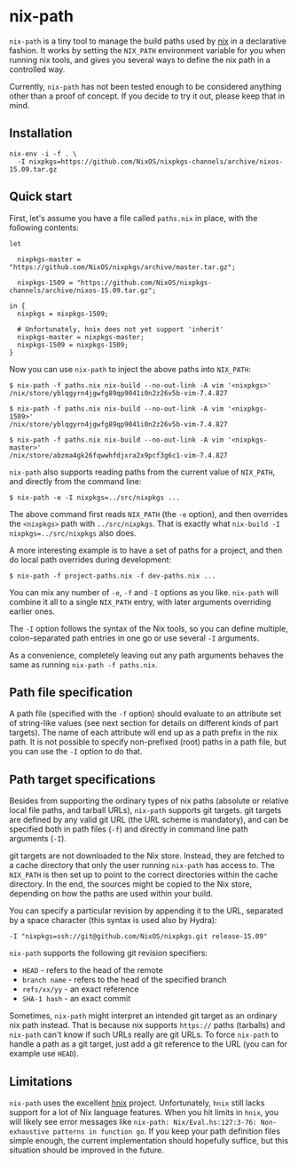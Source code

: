 # nix-path

`nix-path` is a tiny tool to manage the build paths used by
[nix](http://nixos.org/nix) in a declarative fashion. It works by setting the
`NIX_PATH` environment variable for you when running nix tools, and gives you
several ways to define the nix path in a controlled way.

Currently, `nix-path` has not been tested enough to be considered anything
other than a proof of concept. If you decide to try it out, please keep that in
mind.

## Installation

```
nix-env -i -f . \
  -I nixpkgs=https://github.com/NixOS/nixpkgs-channels/archive/nixos-15.09.tar.gz
```

## Quick start

First, let's assume you have a file called `paths.nix` in place, with the
following contents:

```
let

  nixpkgs-master = "https://github.com/NixOS/nixpkgs/archive/master.tar.gz";

  nixpkgs-1509 = "https://github.com/NixOS/nixpkgs-channels/archive/nixos-15.09.tar.gz";

in {
  nixpkgs = nixpkgs-1509;

  # Unfortunately, hnix does not yet support 'inherit'
  nixpkgs-master = nixpkgs-master;
  nixpkgs-1509 = nixpkgs-1509;
}
```

Now you can use `nix-path` to inject the above paths into `NIX_PATH`:

```
$ nix-path -f paths.nix nix-build --no-out-link -A vim '<nixpkgs>'
/nix/store/yblqgyrn4jgwfg89qp9041i0n2z26v5b-vim-7.4.827

$ nix-path -f paths.nix nix-build --no-out-link -A vim '<nixpkgs-1509>'
/nix/store/yblqgyrn4jgwfg89qp9041i0n2z26v5b-vim-7.4.827

$ nix-path -f paths.nix nix-build --no-out-link -A vim '<nixpkgs-master>'
/nix/store/abzma4gk26fqwwhfdjxra2x9pcf3g6c1-vim-7.4.827
```

`nix-path` also supports reading paths from the current value of `NIX_PATH`,
and directly from the command line:

```
$ nix-path -e -I nixpkgs=../src/nixpkgs ...
```

The above command first reads `NIX_PATH` (the `-e` option), and then overrides
the `<nixpkgs>` path with `../src/nixpkgs`. That is exactly what `nix-build -I
nixpkgs=../src/nixpkgs` also does.

A more interesting example is to have a set of paths for a project, and then do
local path overrides during development:

```
$ nix-path -f project-paths.nix -f dev-paths.nix ...
```

You can mix any number of `-e`, `-f` and `-I` options as you like. `nix-path`
will combine it all to a single `NIX_PATH` entry, with later arguments
overriding earlier ones.

The `-I` option follows the syntax of the Nix tools, so you can define
multiple, colon-separated path entries in one go or use several `-I` arguments.

As a convenience, completely leaving out any path arguments behaves the same as
running `nix-path -f paths.nix`.

## Path file specification

A path file (specified with the `-f` option) should evaluate to an attribute
set of string-like values (see next section for details on different kinds of
part targets). The name of each attribute will end up as a path prefix in the
nix path. It is not possible to specify non-prefixed (root) paths in a path
file, but you can use the `-I` option to do that.

## Path target specifications

Besides from supporting the ordinary types of nix paths (absolute or relative
local file paths, and tarball URLs), `nix-path` supports git targets. git
targets are defined by any valid git URL (the URL scheme is mandatory), and can
be specified both in path files (`-f`) and directly in command line path
arguments (`-I`).

git targets are not downloaded to the Nix store. Instead, they are fetched to a
cache directory that only the user running `nix-path` has access to. The
`NIX_PATH` is then set up to point to the correct directories within the cache
directory. In the end, the sources might be copied to the Nix store, depending
on how the paths are used within your build.

You can specify a particular revision by appending it to the URL,
separated by a space character (this syntax is used also by Hydra):

```
-I "nixpkgs=ssh://git@github.com/NixOS/nixpkgs.git release-15.09"
```

`nix-path` supports the following git revision specifiers:

  * `HEAD` - refers to the head of the remote
  * `branch name` - refers to the head of the specified branch
  * `refs/xx/yy` - an exact reference
  * `SHA-1 hash` - an exact commit

Sometimes, `nix-path` might interpret an intended git target as an ordinary
nix path instead. That is because nix supports `https://` paths (tarballs) and
`nix-path` can't know if such URLs really are git URLs. To force `nix-path` to
handle a path as a git target, just add a git reference to the URL (you can
for example use `HEAD`).

## Limitations

`nix-path` uses the excellent [hnix](https://github.com/jwiegley/hnix) project.
Unfortunately, `hnix` still lacks support for a lot of Nix language features.
When you hit limits in `hnix`, you will likely see error messages like
`nix-path: Nix/Eval.hs:127:3-76: Non-exhaustive patterns in function go`. If
you keep your path definition files simple enough, the current implementation
should hopefully suffice, but this situation should be improved in the future.

